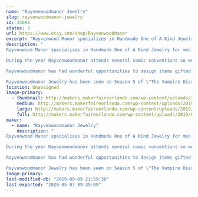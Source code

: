 ```yaml
---
name: "Rayvenwoodmanor Jewelry"
slug: rayvenwoodmanor-jewelry
id: 35094
status: 3
url: https://www.etsy.com/shop/Rayvenwoodmanor
excerpt: "Rayvenwood Manor specializes in Handmade One of A Kind Jewelry for men and women.  All of our jewelry is handmade in various metals including sterling silver, bronze, brass, and other metals. We use gemstones and crystals to adorn our pieces and each one is a unique design. "
description: "
Rayvenwood Manor specializes in Handmade One of A Kind Jewelry for men and women.  All of our jewelry is handmade in various metals including sterling silver, bronze, brass, and other metals. We use gemstones and crystals to adorn our pieces and each one is a unique design. 

During the year Rayvenwoodmanor attends several comic conventions so we do carry a line of superhero and comic jewelry pieces as well. 

Rayvenwoodmanor has had wonderful opportunities to design items gifted especially to celebrities Renée Zellweger, Stephanie Drapeau, Robin Lord Taylor, Selena Gomez, Brandy Glanville, Alexander Polinsky, Jeremy Palko, Christopher Khayman Lee, and Candy Washington. We have also been able to have our designs included in the celeb swag bags at at the GBK Primetime Emmys. In addition, we have had the opportunity to design items to gift the stylists of the hit shows The Vampire Diaries, Once Upon A Time, The Bold and the Beautiful, 2 Broke Girls, The Originals, Hart of Dixie, Scream Queens, Law and Order: SVU, and Better Call Saul.

Rayvenwoodmanor Jewelry has been seen on Season 5 of \"The Vampire Diaries\" on the CW Network, an episode of \"Hart of Dixie\" on on the CW Network and seen on celebrities like the infamous Psychedelic Furs, American Actress / Producer / Writer Stephanie Drapeau, Actor Alexander Polinsky, and Actress Candy Washington. Our jewelry was also showcased included in The Artisan Group® press swag bags at GBK’s Gift Lounges for the 2014 and the 2015 Prime Time Emmys. Other Rayvenwoodmanor jewelry pieces have been gifted to various television shows and celebrities through unique opportunities with the The Artisan Group®. "
location: Unassigned
image-primary:
  - thumbnail: http://makers.makerfaireorlando.com/wp-content/uploads/2019/07/IMG_4132-150x150.jpg
    medium: http://makers.makerfaireorlando.com/wp-content/uploads/2019/07/IMG_4132-300x277.jpg
    large: http://makers.makerfaireorlando.com/wp-content/uploads/2019/07/IMG_4132-1024x946.jpg
    full: http://makers.makerfaireorlando.com/wp-content/uploads/2019/07/IMG_4132.jpg
maker:
  - name: "Rayvenwoodmanor Jewelry"
    description: "
Rayvenwood Manor specializes in Handmade One of A Kind Jewelry for men and women.  All of our jewelry is handmade in various metals including sterling silver, bronze, brass, and other metals. We use gemstones and crystals to adorn our pieces and each one is a unique design. 

During the year Rayvenwoodmanor attends several comic conventions so we do carry a line of superhero and comic jewelry oieces as well. 

Rayvenwoodmanor has had wonderful opportunities to design items gifted especially to celebrities Renée Zellweger, Stephanie Drapeau, Robin Lord Taylor, Selena Gomez, Brandy Glanville, Alexander Polinsky, Jeremy Palko, Christopher Khayman Lee, and Candy Washington. We have also been able to have our designs included in the celeb swag bags at at the GBK Primetime Emmys. In addition, we have had the opportunity to design items to gift the stylists of the hit shows The Vampire Diaries, Once Upon A Time, The Bold and the Beautiful, 2 Broke Girls, The Originals, Hart of Dixie, Scream Queens, Law and Order: SVU, and Better Call Saul.

Rayvenwoodmanor Jewelry has been seen on Season 5 of \"The Vampire Diaries\" on the CW Network, an episode of \"Hart of Dixie\" on on the CW Network and seen on celebrities like the infamous Psychedelic Furs, American Actress / Producer / Writer Stephanie Drapeau, Actor Alexander Polinsky, and Actress Candy Washington. Our jewelry was also showcased included in The Artisan Group® press swag bags at GBK’s Gift Lounges for the 2014 and the 2015 Prime Time Emmys. Other Rayvenwoodmanor jewelry pieces have been gifted to various television shows and celebrities through unique opportunities with the The Artisan Group®. "
image-primary: 
last-modified-db: "2019-09-09 21:59:30"
last-exported: "2020-05-07 09:35:09"
---
```

